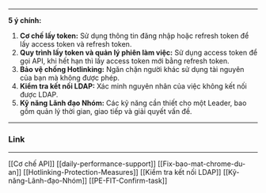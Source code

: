 
--- 
**5 ý chính:**

1. **Cơ chế lấy token:** Sử dụng thông tin đăng nhập hoặc refresh token để lấy access token và refresh token.
2. **Quy trình lấy token và quản lý phiên làm việc:** Sử dụng access token để gọi API, khi hết hạn thì lấy access token mới bằng refresh token.
3. **Bảo vệ chống Hotlinking:** Ngăn chặn người khác sử dụng tài nguyên của bạn mà không được phép.
4. **Kiểm tra kết nối LDAP:** Xác minh nguyên nhân của việc không kết nối được LDAP.
5. **Kỹ năng Lãnh đạo Nhóm:** Các kỹ năng cần thiết cho một Leader, bao gồm quản lý thời gian, giao tiếp và giải quyết vấn đề.

 --- 

### Link 
---
[[Cơ chế API]]
[[daily-performance-support]]
[[Fix-bao-mat-chrome-du-an]]
[[Hotlinking-Protection-Measures]]
[[Kiểm tra kết nối LDAP]]
[[Kỹ-năng-Lãnh-đạo-Nhóm]]
[[PE-FIT-Confirm-task]]
